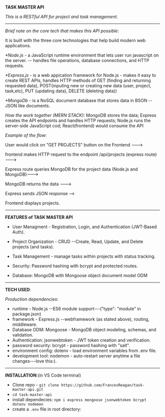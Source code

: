__TASK MASTER API__


_This is a RESTful API for project and task management._

--------------------------------------------------------------------------------------------------
_Brief note on the core tech that makes this API possible_:

It is built with the three core technologies that help build modern web applications.  

_*Node.js_ - a JavaScript runtime environment that lets user run javascript on the server. -- handles file operations, database connections, and HTTP requests.

_*Express.js_ - is a web appication framework for Node.js - makes it easy to create REST APIs, handles HTTP methods of GET (finding and returning requested data), POST(inputing new or creating new data (user, project, task,etc), PUT (updating data), DELETE (deleting data))

_*MongoDb_ - is a NoSQL document database that stores data in BSON --JSON like documents. 


_How the work together (MERN STACK)_: MongoDB stores the data; Express creates the API endpoints and handles HTTP requests; Node.js runs the server-side JavaScript cod; React(frontend) would consume the API


_Example of the flow_: 

User would click on "GET PROJECTS" button on the Frontend --->

frontend makes HTTP request to the endpoint  /api/projects (express route) ---> 

Express route queries MongoDB for the project data (Node.js and MongoDB)--->

MongoDB returns the data ---> 

Express sends JSON response --> 

Frontend displays projects.

------------------------------------------------------------------------------------------------


__FEATURES of TASK MASTER API__


 *  User Managment - Registration, Login, and Authentication (JWT-Based Auth).
   
 *  Project Organization - CRUD --Create, Read, Update, and Delete projects (and tasks).
   
 *  Task Management - manage tasks within projects with status tracking.
   
 *  Security: Password hashing with bcrypt and protected routes.
   
 *  Database: MongoDB with Mongoose object document model ODM

----------------------------------------------------------------------------------------------

__TECH USED__:

_Production dependencies_:
 *  runtime - Node.js --ES6 module support---("type": "module" in package.json)
 *  framework - Express.js --webframework (as stated above), routing, middleware.
 *  Database ODM: Mongoose - MongoDB object modeling, schemas, and validation.
 *  Authentication: jsonwebtoken - JWT token creation and verification.
 *  password security: bcrypt - password hashing with "salt".
 *  environment config: dotenv - load environment variables from .env file.
 *  development tool: nodemon - auto-restart server anytime a file changes---love this:).

----------------------------------------------------------------------------------------------------------

__INSTALLATION__:(in VS Code terminal)
 *  Clone repo - `git clone https://github.com/FrancesReagan/task-master-api.git`
 *  `cd task-master-api`
 *  install dependecies: `npm i express mongoose jsonwebtoken bcrypt dotenv nodemon`
 *  create a `.env` file in root directory: 
